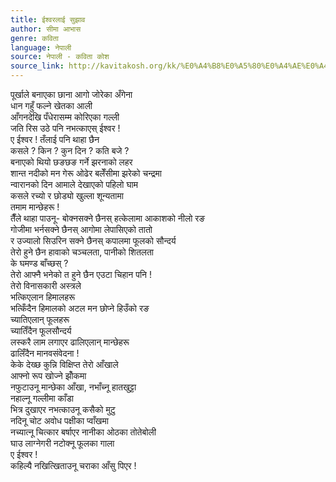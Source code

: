 ```yaml
---
title: ईश्वरलाई सुझाव
author: सीमा आभास
genre: कविता
language: नेपाली
source: नेपाली - कविता कोश
source_link: http://kavitakosh.org/kk/%E0%A4%B8%E0%A5%80%E0%A4%AE%E0%A4%BE_%E0%A4%86%E0%A4%AD%E0%A4%BE%E0%A4%B8
---
```


पूर्खाले बनाएका छाना आगो जोरेका अँगेना  
धान गहुँ फल्ने खेतका आली  
आँगनदेखि पँधेरासम्म कोरिएका गल्ली  
जति रिस उठे पनि नभत्काएस् ईश्वर !  
ए ईश्वर ! तँलाई पनि थाहा छैन  
कसले ? किन ? कुन दिन ? कति बजे ?  
बनाएको थियो छङछङ गर्ने झरनाको लहर  
शान्त नदीको मन गेरू ओढेर बलेँसीमा झरेको चन्द्रमा  
न्वारानको दिन आमाले देखाएको पहिलो घाम  
कसले रच्यो र छोड्यो खुल्ला शून्यतामा  
तमाम मान्छेहरू !  
तैँले थाहा पाउनू- बोक्नसक्ने छैनस् हत्केलामा आकाशको नीलो रङ  
गोजीमा भर्नसक्ने छैनस् आगोमा लेपासिएको तातो  
र उज्यालो सिउरिन सक्ने छैनस् कपालमा फूलको सौन्दर्य  
तेरो हुने छैन हावाको चञ्चलता, पानीको शितलता  
के घमण्ड बाँच्छस् ?  
तेरो आफ्नै भनेको त हुने छैन एउटा चिहान पनि !  
तेरो विनासकारी अस्त्रले  
भत्किएलान हिमालहरू  
भत्किँदैन हिमालको अटल मन छोप्ने हिउँको रङ  
च्यातिएलान् फूलहरू  
च्यातिँदैन फूलसौन्दर्य  
लस्करै लाम लगाएर ढालिएलान् मान्छेहरू  
ढालिँदैन मानवसंवेदना !  
केके देख्छ कुन्नि विक्षिप्त तेरो आँखाले  
आफ्नो रूप खोज्ने झोँकमा  
नफुटाउनू मान्छेका आँखा, नभाँच्नू हातखुट्टा  
नहाल्नू गल्लीमा काँडा  
भित्र दुखाएर नभत्काउनू कसैको मुटु  
नदिनू चोट अवोध पक्षीका प्वाँखमा  
नच्यात्नू चित्कार बर्षाएर नानीका ओठका तोतेबोली  
घाउ लाग्नेगरी नटोक्नू फूलका गाला  
ए ईश्वर !  
कहिल्यै नखित्खिताउनू चराका आँसु पिएर !
